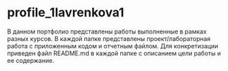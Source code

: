 # profile_1lavrenkova1
В данном портфолио представлены работы выполненные в рамках разных курсов.
В каждой папке представлены проект/лабораторная работа с приложенным кодом и отчетным файлом. Для конкретизации приведен файл README.md в каждой папке с описанием цели работы и ее содержание.
